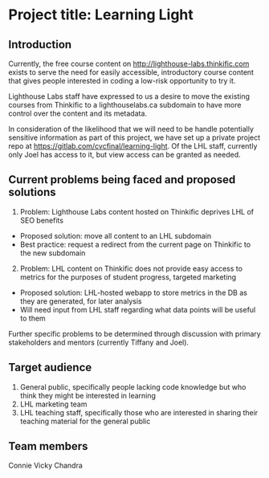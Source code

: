 # Project title: Learning Light

## Introduction

Currently, the free course content on http://lighthouse-labs.thinkific.com exists to serve the need for easily accessible, introductory course content that gives people interested in coding a low-risk opportunity to try it.

Lighthouse Labs staff have expressed to us a desire to move the existing courses from Thinkific to a lighthouselabs.ca subdomain to have more control over the content and its metadata.

In consideration of the likelihood that we will need to be handle potentially sensitive information as part of this project, we have set up a private project repo at https://gitlab.com/cvcfinal/learning-light. Of the LHL staff, currently only Joel has access to it, but view access can be granted as needed.

## Current problems being faced and proposed solutions

1. Problem: Lighthouse Labs content hosted on Thinkific deprives LHL of SEO benefits
  - Proposed solution: move all content to an LHL subdomain
  - Best practice: request a redirect from the current page on Thinkific to the new subdomain

2. Problem: LHL content on Thinkific does not provide easy access to metrics for the purposes of student progress, targeted marketing
  - Proposed solution: LHL-hosted webapp to store metrics in the DB as they are generated, for later analysis
  - Will need input from LHL staff regarding what data points will be useful to them

Further specific problems to be determined through discussion with primary stakeholders and mentors (currently Tiffany and Joel).

## Target audience

1. General public, specifically people lacking code knowledge but who think they might be interested in learning
2. LHL marketing team
3. LHL teaching staff, specifically those who are interested in sharing their teaching material for the general public

## Team members
Connie
Vicky
Chandra
